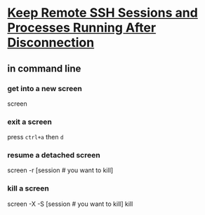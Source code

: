 # [Keep Remote SSH Sessions and Processes Running After Disconnection](https://www.tecmint.com/keep-remote-ssh-sessions-running-after-disconnection/)

## in command line

### get into a new screen
screen

### exit a screen
press `ctrl+a` then `d`

### resume a detached screen
screen -r \[session # you want to kill\]

### kill a screen
screen -X -S \[session # you want to kill\] kill



